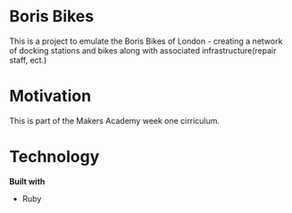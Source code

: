 # Boris Bikes

This is a project to emulate the Boris Bikes of London - creating a network of docking stations and bikes along with associated infrastructure(repair staff, ect.)

# Motivation

This is part of the Makers Academy week one cirriculum.

# Technology

**Built with**

* Ruby
